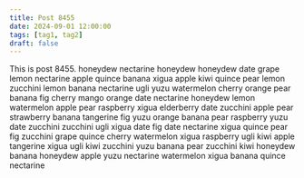 ```yaml
---
title: Post 8455
date: 2024-09-01 12:00:00
tags: [tag1, tag2]
draft: false
---
```

This is post 8455.
honeydew
nectarine
honeydew
honeydew
date
grape
lemon
nectarine
apple
quince
banana
xigua
apple
kiwi
quince
pear
lemon
zucchini
lemon
banana
nectarine
ugli
yuzu
watermelon
cherry
orange
pear
banana
fig
cherry
mango
orange
date
nectarine
honeydew
lemon
watermelon
apple
pear
raspberry
xigua
elderberry
date
zucchini
apple
pear
strawberry
banana
tangerine
fig
yuzu
orange
banana
pear
raspberry
yuzu
date
zucchini
zucchini
ugli
xigua
date
fig
date
nectarine
xigua
quince
pear
fig
zucchini
grape
quince
cherry
watermelon
xigua
raspberry
ugli
kiwi
apple
tangerine
xigua
ugli
kiwi
zucchini
yuzu
banana
pear
zucchini
kiwi
honeydew
banana
honeydew
apple
yuzu
nectarine
watermelon
xigua
banana
quince
nectarine
